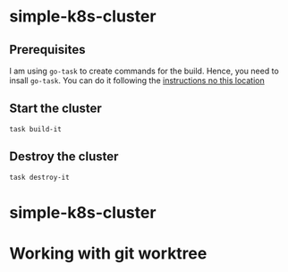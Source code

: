 # simple-k8s-cluster

## Prerequisites
I am using `go-task` to create commands for the build.
Hence, you need to insall `go-task`. You can do it following the [instructions no this location](https://taskfile.dev/installation/)

## Start the cluster
```
task build-it
```

## Destroy the cluster
```
task destroy-it
```

# simple-k8s-cluster

# Working with git worktree

